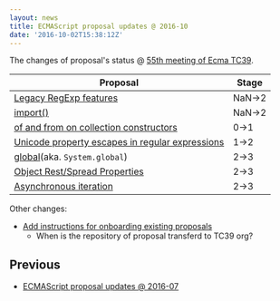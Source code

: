 ```yaml
---
layout: news
title: ECMAScript proposal updates @ 2016-10
date: '2016-10-02T15:38:12Z'
---
```


The changes of proposal's status @ [55th meeting of Ecma TC39](https://github.com/tc39/agendas/blob/master/2016/11.md "Agenda for the 55th meeting of Ecma TC39").

| Proposal                                 | Stage  |
| ---------------------------------------- | ------ |
| [Legacy RegExp features](https://github.com/tc39/proposal-regexp-legacy-features "Legacy RegExp features") | NaN->2 |
| [import()](https://github.com/domenic/proposal-import-function "import()") | NaN->2 |
| [of and from on collection constructors](https://github.com/leobalter/proposal-setmap-offrom "of and from on collection constructors") | 0->1   |
| [Unicode property escapes in regular expressions](https://github.com/mathiasbynens/es-regexp-unicode-property-escapes "Unicode property escapes in regular expressions") | 1->2   |
| [global](https://github.com/tc39/proposal-global "global")(aka. `System.global`) | 2->3   |
| [Object Rest/Spread Properties](https://github.com/sebmarkbage/ecmascript-rest-spread "Object Rest/Spread Properties") | 2->3   |
| [Asynchronous iteration](https://github.com/tc39/proposal-async-iteration "Asynchronous iteration") | 2->3   |


Other changes:

- [Add instructions for onboarding existing proposals](https://github.com/tc39/proposals/commit/a1a63e612dbce4dc20db717b5ca35eb9a7b9d26b "Add instructions for onboarding existing proposals")
  - When is the repository of proposal transferd to TC39 org?

## Previous

- [ECMAScript proposal updates @ 2016-07](https://ecmascript-daily.github.io/2016/07/30/last-minutes-proposals-changes "ECMAScript proposal updates @ 2016-07")
